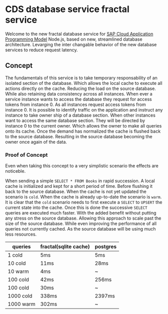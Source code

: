 # CDS database service fractal service

Welcome to the new fractal database service for [SAP Cloud Application Programming Model](https://cap.cloud.sap) Node.js, based on new, streamlined database architecture. Levarging the inter changable behavior of the new database services to reduce request latency.

## Concept

The fundamentals of this service is to take temporary responsability of an isolated section of the database. Which allows the local cache to execute all actions directly on the cache. Reducing the load on the source database. While also retaining data consistency across all instances. When ever a service instance wants to access the database they request for access tokens from instance 0. As all instances request access tokens from instance 0. It is possible to identify traffic on the application and instruct any instance to take owner ship of a database section. When other instances want to access the same database section. They will be directed by instance 0 to the current owner. Which allows the owner to make all queries onto its cache. Once the demand has normalized the cache is flushed back to the source database. Resulting in the source database becoming the owner once again of the data.


### Proof of Concept

Even when taking this concept to a very simplistic scenario the effects are noticeble.

When sending a simple `SELECT * FROM Books` in rapid succession. A local cache is initialized and kept for a short period of time. Before flushing it back to the source database. When the cache is not yet updated the scenario is `cold`. When the cache is already up-to-date the scenario is `warm`. It is clear that the `cold` scenario needs to first execute a `SELECT` to `UPSERT` the current state into the cache. Once this is done the successive `SELECT` queries are executed much faster. With the added benefit without putting any stress on the source database. Allowing this approach to scale past the size of the source database. While even improving the performance of all queries not currently cached. As the source database will be using much less resources.

| queries | fractal(sqlite cache) | postgres |
| --- | --- | --- |
| 1 cold | 5ms | 5ms |
| 10 cold | 11ms | 28ms |
| 10 warm | 4ms | ~ |
| 100 cold | 42ms | 256ms |
| 100 cold | 30ms | ~ |
| 1000 cold | 338ms | 2397ms |
| 1000 warm | 302ms | ~ |
